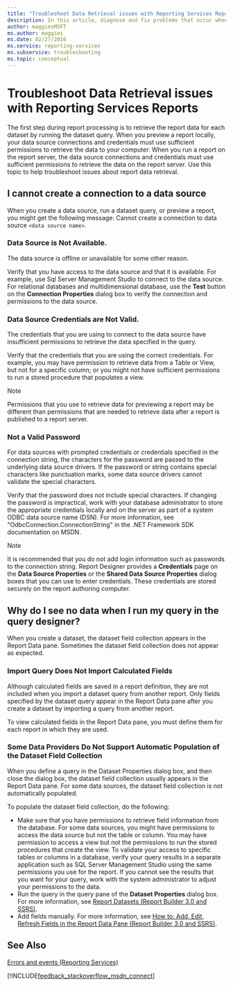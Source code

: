 ```yaml
---
title: "Troubleshoot Data Retrieval issues with Reporting Services Reports"
description: In this article, diagnose and fix problems that occur when you retrieve report data by previewing a report locally or running a report on the report server.
author: maggiesMSFT
ms.author: maggies
ms.date: 02/27/2016
ms.service: reporting-services
ms.subservice: troubleshooting
ms.topic: conceptual
---
```

# Troubleshoot Data Retrieval issues with Reporting Services Reports
The first step during report processing is to retrieve the report data for each dataset by running the dataset query. When you preview a report locally, your data source connections and credentials must use sufficient permissions to retrieve the data to your computer. When you run a report on the report server, the data source connections and credentials must use sufficient permissions to retrieve the data on the report server. Use this topic to help troubleshoot issues about report data retrieval.   
  
## I cannot create a connection to a data source  
When you create a data source, run a dataset query, or preview a report, you might get the following message: Cannot create a connection to data source `<data source name>`.   
    
### Data Source is Not Available.  
The data source is offline or unavailable for some other reason.   
  
Verify that you have access to the data source and that it is available. For example, use Sql Server Management Studio to connect to the data source. For relational databases and multidimensional database, use the **Test** button on the **Connection Properties** dialog box to verify the connection and permissions to the data source.   
  
### Data Source Credentials are Not Valid.  
The credentials that you are using to connect to the data source have insufficient permissions to retrieve the data specified in the query.  
  
Verify that the credentials that you are using the correct credentials. For example, you may have permission to retrieve data from a Table or View, but not for a specific column; or you might not have sufficient permissions to run a stored procedure that populates a view.   
  
> [!NOTE]  
> Permissions that you use to retrieve data for previewing a report may be different than permissions that are needed to retrieve data after a report is published to a report server.   
  
### Not a Valid Password  
For data sources with prompted credentials or credentials specified in the connection string, the characters for the password are passed to the underlying data source drivers. If the password or string contains special characters like punctuation marks, some data source drivers cannot validate the special characters.   
  
Verify that the password does not include special characters. If changing the password is impractical, work with your database administrator to store the appropriate credentials locally and on the server as part of a system ODBC data source name (DSN). For more information, see "OdbcConnection.ConnectionString" in the .NET Framework SDK documentation on MSDN.   
  
> [!NOTE]  
>It is recommended that you do not add login information such as passwords to the connection string. Report Designer provides a **Credentials** page on the **Data Source Properties** or the **Shared Data Source Properties** dialog boxes that you can use to enter credentials. These credentials are stored securely on the report authoring computer.  
  
## Why do I see no data when I run my query in the query designer?  
When you create a dataset, the dataset field collection appears in the Report Data pane. Sometimes the dataset field collection does not appear as expected.   
  
### Import Query Does Not Import Calculated Fields  
  
Although calculated fields are saved in a report definition, they are not included when you import a dataset query from another report. Only fields specified by the dataset query appear in the Report Data pane after you create a dataset by importing a query from another report.   
  
To view calculated fields in the Report Data pane, you must define them for each report in which they are used.   
  
### Some Data Providers Do Not Support Automatic Population of the Dataset Field Collection  
When you define a query in the Dataset Properties dialog box, and then close the dialog box, the dataset field collection usually appears in the Report Data pane. For some data sources, the dataset field collection is not automatically populated.   
  
To populate the dataset field collection, do the following:  
* Make sure that you have permissions to retrieve field information from the database. For some data sources, you might have permissions to access the data source but not the table or column. You may have permission to access a view but not the permissions to run the stored procedures that create the view. To validate your access to specific tables or columns in a database, verify your query results in a separate application such as SQL Server Management Studio using the same permissions you use for the report. If you cannot see the results that you want for your query, work with the system administrator to adjust your permissions to the data.   
* Run the query in the query pane of the **Dataset Properties** dialog box. For more information, see [Report Datasets (Report Builder 3.0 and SSRS)](../../reporting-services/report-data/report-datasets-ssrs.md).  
* Add fields manually. For more information, see [How to: Add, Edit, Refresh Fields in the Report Data Pane (Report Builder 3.0 and SSRS)](../../reporting-services/report-data/add-edit-refresh-fields-in-the-report-data-pane-report-builder-and-ssrs.md).   
  
## See Also  
[Errors and events (Reporting Services)](../../reporting-services/troubleshooting/errors-and-events-reference-reporting-services.md)  
  
  

[!INCLUDE[feedback_stackoverflow_msdn_connect](../../includes/feedback-stackoverflow-msdn-connect-md.md)]



